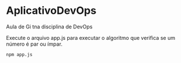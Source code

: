 # AplicativoDevOps
Aula de Gi tna disciplina de DevOps

Execute o arquivo app.js para executar o algoritmo que verifica se um número é par ou ímpar.

```
npm app.js
```
